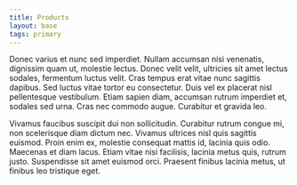 ```yaml
---
title: Products
layout: base
tags: primary
---
```

Donec varius et nunc sed imperdiet. Nullam accumsan nisi venenatis, dignissim quam ut, molestie lectus. Donec velit velit, ultricies sit amet lectus sodales, fermentum luctus velit. Cras tempus erat vitae nunc sagittis dapibus. Sed luctus vitae tortor eu consectetur. Duis vel ex placerat nisl pellentesque vestibulum. Etiam sapien diam, accumsan rutrum imperdiet et, sodales sed urna. Cras nec commodo augue. Curabitur et gravida leo.

Vivamus faucibus suscipit dui non sollicitudin. Curabitur rutrum congue mi, non scelerisque diam dictum nec. Vivamus ultrices nisl quis sagittis euismod. Proin enim ex, molestie consequat mattis id, lacinia quis odio. Maecenas et diam lacus. Etiam vitae nisi facilisis, lacinia metus quis, rutrum justo. Suspendisse sit amet euismod orci. Praesent finibus lacinia metus, ut finibus leo tristique eget.